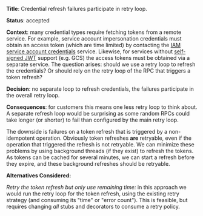 **Title**: Credential refresh failures participate in retry loop.

**Status**: accepted

**Context**: many credential types require fetching tokens from a remote service. For example, service account
impersonation credentials must obtain an access token (which are time limited) by contacting the
[IAM service account credentials] service. Likewise, for services without
[self-signed JWT] support (e.g. GCS) the access tokens must be obtained via a separate service. The question arises:
should we use a retry loop to refresh the credentials? Or should rely on the retry loop of the RPC that triggers a token
refresh?

**Decision**: no separate loop to refresh credentials, the failures participate in the overall retry loop.

**Consequences**: for customers this means one less retry loop to think about. A separate refresh loop would be
surprising as some random RPCs could take longer (or shorter) to fail than configured by the main retry loop.

The downside is failures on a token refresh that is triggered by a non-idempotent operation. Obviously token
refreshes **are** retryable, even if the operation that triggered the refresh is not retryable. We can minimize these
problems by using background threads (if they exist) to refresh the tokens. As tokens can be cached for several minutes,
we can start a refresh before they expire, and these background refreshes should be retryable.

**Alternatives Considered:**

_Retry the token refresh but only use remaining time:_ in this approach we would run the retry loop for the token
refresh, using the existing retry strategy (and consuming its "time" or "error count"). This is feasible, but requires
changing *all* stubs and decorators to consume a retry policy.

[iam service account credentials]: https://cloud.google.com/iam/docs/reference/credentials/rest
[self-signed jwt]: https://google.aip.dev/auth/4111
